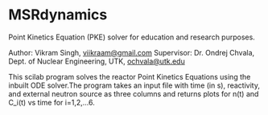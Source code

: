 # MSRdynamics

Point Kinetics Equation (PKE) solver for education and research purposes.

Author: Vikram Singh, viikraam@gmail.com
Supervisor: Dr. Ondrej Chvala, Dept. of Nuclear Engineering, UTK, ochvala@utk.edu

This scilab program solves the reactor Point Kinetics Equations using the inbuilt ODE solver.The program takes an input file with time (in s), reactivity, and external neutron source as three columns and returns plots for n(t) and C_i(t) vs time for i=1,2,...6.


